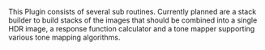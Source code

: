 This Plugin consists of several sub routines. Currently planned are a stack builder to build stacks of the images that should be combined into a single HDR image, a response function calculator and a tone mapper supporting various tone mapping algorithms.